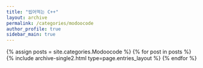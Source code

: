 ```yaml
---
title: "씹어먹는 C++"
layout: archive
permalink: /categories/modoocode
author_profile: true
sidebar_main: true
---
```


{% assign posts = site.categories.Modoocode %}
{% for post in posts %} {% include archive-single2.html type=page.entries_layout %} {% endfor %}